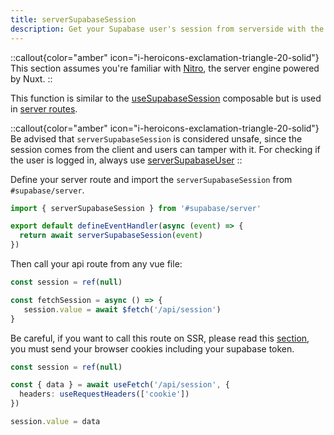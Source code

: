 ```yaml
---
title: serverSupabaseSession
description: Get your Supabase user's session from serverside with the serverSupabaseUser service
---
```


::callout{color="amber" icon="i-heroicons-exclamation-triangle-20-solid"}
This section assumes you're familiar with [Nitro](https://v3.nuxtjs.org/guide/concepts/server-engine), the server engine powered by Nuxt.
::

This function is similar to the [useSupabaseSession](/usage/composables/usesupabasesession) composable but is used in [server routes](https://nuxt.com/docs/guide/directory-structure/server#server-routes).

::callout{color="amber" icon="i-heroicons-exclamation-triangle-20-solid"}
Be advised that `serverSupabaseSession` is considered unsafe, since the session comes from the client and users can tamper with it. For checking if the user is logged in, always use  [serverSupabaseUser](/usage/services/serversupabaseuser)
::

Define your server route and import the `serverSupabaseSession` from `#supabase/server`.

```ts [server/api/session.ts]
import { serverSupabaseSession } from '#supabase/server'

export default defineEventHandler(async (event) => {
  return await serverSupabaseSession(event)
})
```

Then call your api route from any vue file:

```ts [pages/index.vue]
const session = ref(null)

const fetchSession = async () => {
   session.value = await $fetch('/api/session')
}
```

Be careful, if you want to call this route on SSR, please read this [section](https://nuxt.com/docs/getting-started/data-fetching#isomorphic-fetch-and-fetch), you must send your browser cookies including your supabase token.

```ts [pages/index.vue]
const session = ref(null)

const { data } = await useFetch('/api/session', {
  headers: useRequestHeaders(['cookie'])
})

session.value = data
```
